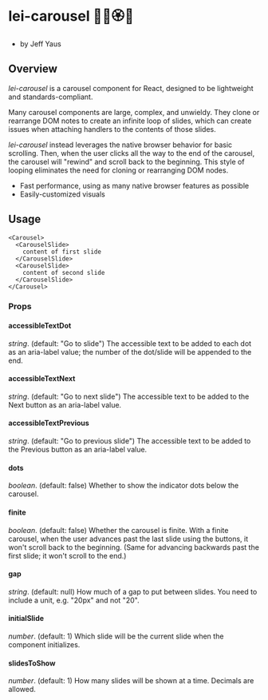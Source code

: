 # lei-carousel 🌸💮🏵️🌺
- by Jeff Yaus

## Overview

_lei-carousel_ is a carousel component for React, designed to be lightweight and
standards-compliant.

Many carousel components are large, complex, and unwieldy.
They clone or rearrange DOM notes to create an infinite loop of slides, which
can create issues when attaching handlers to the contents of those slides. 

_lei-carousel_ instead leverages the native browser behavior for basic scrolling.
Then, when the user clicks all the way to the end of the carousel, the carousel will "rewind"
and scroll back to the beginning. This style of looping eliminates the need for cloning
or rearranging DOM nodes.

- Fast performance, using as many native browser features as possible
- Easily-customized visuals

## Usage

```
<Carousel>
  <CarouselSlide>
    content of first slide
  </CarouselSlide>
  <CarouselSlide>
    content of second slide
  </CarouselSlide>
</Carousel>
```

### Props

#### accessibleTextDot

_string_. (default: "Go to slide")
The accessible text to be added to each dot as an aria-label value; the number of the dot/slide will be appended to the end.

#### accessibleTextNext

_string_. (default: "Go to next slide")
The accessible text to be added to the Next button as an aria-label value.

#### accessibleTextPrevious

_string_. (default: "Go to previous slide")
The accessible text to be added to the Previous button as an aria-label value.

#### dots

_boolean_. (default: false)
Whether to show the indicator dots below the carousel.

#### finite

_boolean_. (default: false)
Whether the carousel is finite. With a finite carousel, when the user advances past the last
slide using the buttons, it won't scroll back to the beginning.
(Same for advancing backwards past the first slide; it won't scroll to the end.)

#### gap

_string_. (default: null)
How much of a gap to put between slides. You need to include a unit, e.g. "20px" and not "20".

#### initialSlide

_number_. (default: 1)
Which slide will be the current slide when the component initializes.

#### slidesToShow

_number_. (default: 1)
How many slides will be shown at a time. Decimals are allowed.
